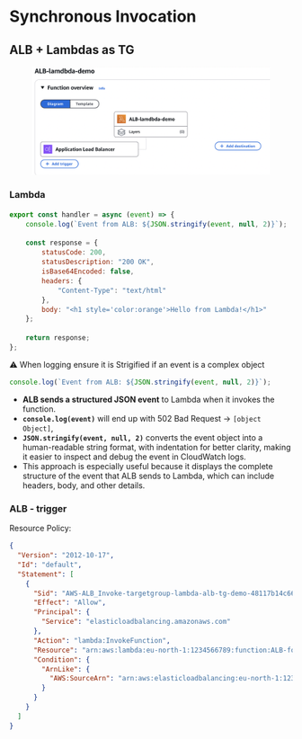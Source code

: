 # Synchronous Invocation

## ALB + Lambdas as TG

<figure><img src="../../../.gitbook/assets/alb-lambda.png" alt=""><figcaption></figcaption></figure>

### Lambda

```javascript
export const handler = async (event) => {
    console.log(`Event from ALB: ${JSON.stringify(event, null, 2)}`);
    
    const response = {
        statusCode: 200,
        statusDescription: "200 OK",
        isBase64Encoded: false,
        headers: {
            "Content-Type": "text/html"
        },
        body: "<h1 style='color:orange'>Hello from Lambda!</h1>"
    };
    
    return response;
};

```

&#x20;:warning: When logging ensure it is Strigified if an event is a complex object&#x20;

```javascript
console.log(`Event from ALB: ${JSON.stringify(event, null, 2)}`);
```

* **ALB sends a structured JSON event** to Lambda when it invokes the function.
* **`console.log(event)`** will end up with 502 Bad Request ->  `[object Object]`,
* **`JSON.stringify(event, null, 2)`** converts the event object into a human-readable string format, with indentation for better clarity, making it easier to inspect and debug the event in CloudWatch logs.
* This approach is especially useful because it displays the complete structure of the event that ALB sends to Lambda, which can include headers, body, and other details.

### ALB - trigger

Resource Policy:

```json
{
  "Version": "2012-10-17",
  "Id": "default",
  "Statement": [
    {
      "Sid": "AWS-ALB_Invoke-targetgroup-lambda-alb-tg-demo-48117b14c66064f8",
      "Effect": "Allow",
      "Principal": {
        "Service": "elasticloadbalancing.amazonaws.com"
      },
      "Action": "lambda:InvokeFunction",
      "Resource": "arn:aws:lambda:eu-north-1:1234566789:function:ALB-for-lambda",
      "Condition": {
        "ArnLike": {
          "AWS:SourceArn": "arn:aws:elasticloadbalancing:eu-north-1:1234566789:targetgroup/lambda-alb-tg-demo/48117b14c66064f8"
        }
      }
    }
  ]
}
```





